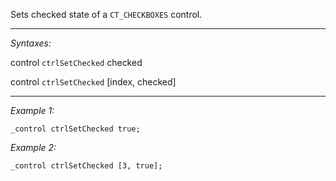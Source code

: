 Sets checked state of a `CT_CHECKBOXES` control.


---
*Syntaxes:*

control `ctrlSetChecked` checked

control `ctrlSetChecked` [index, checked]

---
*Example 1:*

```sqf
_control ctrlSetChecked true;
```

*Example 2:*

```sqf
_control ctrlSetChecked [3, true];
```